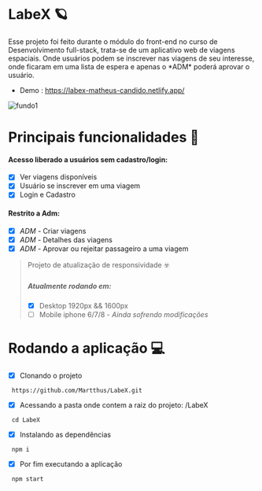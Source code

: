 # LabeX :ringed_planet:

<p>Esse projeto foi feito durante o módulo do front-end no curso de Desenvolvimento full-stack, trata-se de um aplicativo web de viagens espaciais. Onde usuários podem se inscrever nas viagens de seu interesse, onde ficaram em uma lista de espera e apenas o *ADM* poderá aprovar o usuário. </p>

 * Demo : https://labex-matheus-candido.netlify.app/

![fundo1](https://user-images.githubusercontent.com/66175793/96944161-7a161800-14b0-11eb-9596-ac70b9635f66.png)

# Principais funcionalidades :milky_way:
 #### Acesso liberado a usuários sem cadastro/login:
 
 - [x] Ver viagens disponíveis
 - [x] Usuário se inscrever em uma viagem
 - [x] Login e Cadastro
 
 #### Restrito a Adm:
 - [x] *ADM* - Criar viagens
 - [x] *ADM* - Detalhes das viagens
 - [x] *ADM* - Aprovar ou rejeitar passageiro a uma viagem
 
 > Projeto de atualização de responsividade :biohazard: 
 > ##### Atualmente rodando em:
 > - [x] Desktop 1920px && 1600px
 > - [ ] Mobile iphone 6/7/8 - *Ainda sofrendo modificações*
 
# Rodando a aplicação :computer:
 - [x] Clonando o projeto 
 ```
  https://github.com/Martthus/LabeX.git
 ```
 - [x] Acessando a pasta onde contem a raiz do projeto: /LabeX
 ```
  cd LabeX
 ```
 - [x] Instalando as dependências
 ```
  npm i
 ```
 - [x] Por fim executando a aplicação
 ```
  npm start
 ```
